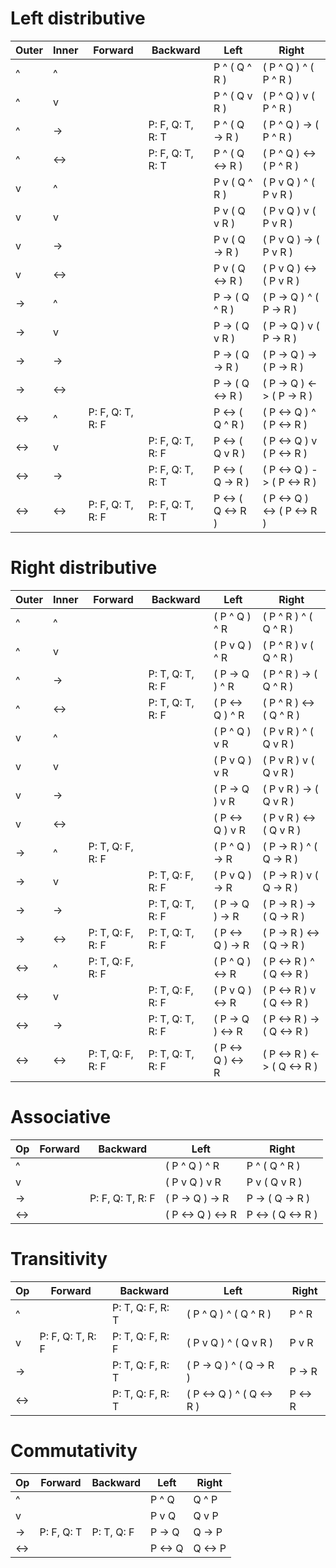 
# Left distributive

| Outer | Inner | Forward | Backward | Left | Right |
| - | - | - | - | - | - |
| ^ | ^ |  |  | P ^ ( Q ^ R ) | ( P ^ Q ) ^ ( P ^ R ) |
| ^ | v |  |  | P ^ ( Q v R ) | ( P ^ Q ) v ( P ^ R ) |
| ^ | -> |  | P: F, Q: T, R: T | P ^ ( Q -> R ) | ( P ^ Q ) -> ( P ^ R ) |
| ^ | <-> |  | P: F, Q: T, R: T | P ^ ( Q <-> R ) | ( P ^ Q ) <-> ( P ^ R ) |
| v | ^ |  |  | P v ( Q ^ R ) | ( P v Q ) ^ ( P v R ) |
| v | v |  |  | P v ( Q v R ) | ( P v Q ) v ( P v R ) |
| v | -> |  |  | P v ( Q -> R ) | ( P v Q ) -> ( P v R ) |
| v | <-> |  |  | P v ( Q <-> R ) | ( P v Q ) <-> ( P v R ) |
| -> | ^ |  |  | P -> ( Q ^ R ) | ( P -> Q ) ^ ( P -> R ) |
| -> | v |  |  | P -> ( Q v R ) | ( P -> Q ) v ( P -> R ) |
| -> | -> |  |  | P -> ( Q -> R ) | ( P -> Q ) -> ( P -> R ) |
| -> | <-> |  |  | P -> ( Q <-> R ) | ( P -> Q ) <-> ( P -> R ) |
| <-> | ^ | P: F, Q: T, R: F |  | P <-> ( Q ^ R ) | ( P <-> Q ) ^ ( P <-> R ) |
| <-> | v |  | P: F, Q: T, R: F | P <-> ( Q v R ) | ( P <-> Q ) v ( P <-> R ) |
| <-> | -> |  | P: F, Q: T, R: T | P <-> ( Q -> R ) | ( P <-> Q ) -> ( P <-> R ) |
| <-> | <-> | P: F, Q: T, R: F | P: F, Q: T, R: T | P <-> ( Q <-> R ) | ( P <-> Q ) <-> ( P <-> R ) |

# Right distributive

| Outer | Inner | Forward | Backward | Left | Right |
| - | - | - | - | - | - |
| ^ | ^ |  |  | ( P ^ Q ) ^ R | ( P ^ R ) ^ ( Q ^ R ) |
| ^ | v |  |  | ( P v Q ) ^ R | ( P ^ R ) v ( Q ^ R ) |
| ^ | -> |  | P: T, Q: T, R: F | ( P -> Q ) ^ R | ( P ^ R ) -> ( Q ^ R ) |
| ^ | <-> |  | P: T, Q: T, R: F | ( P <-> Q ) ^ R | ( P ^ R ) <-> ( Q ^ R ) |
| v | ^ |  |  | ( P ^ Q ) v R | ( P v R ) ^ ( Q v R ) |
| v | v |  |  | ( P v Q ) v R | ( P v R ) v ( Q v R ) |
| v | -> |  |  | ( P -> Q ) v R | ( P v R ) -> ( Q v R ) |
| v | <-> |  |  | ( P <-> Q ) v R | ( P v R ) <-> ( Q v R ) |
| -> | ^ | P: T, Q: F, R: F |  | ( P ^ Q ) -> R | ( P -> R ) ^ ( Q -> R ) |
| -> | v |  | P: T, Q: F, R: F | ( P v Q ) -> R | ( P -> R ) v ( Q -> R ) |
| -> | -> |  | P: T, Q: T, R: F | ( P -> Q ) -> R | ( P -> R ) -> ( Q -> R ) |
| -> | <-> | P: T, Q: F, R: F | P: T, Q: T, R: F | ( P <-> Q ) -> R | ( P -> R ) <-> ( Q -> R ) |
| <-> | ^ | P: T, Q: F, R: F |  | ( P ^ Q ) <-> R | ( P <-> R ) ^ ( Q <-> R ) |
| <-> | v |  | P: T, Q: F, R: F | ( P v Q ) <-> R | ( P <-> R ) v ( Q <-> R ) |
| <-> | -> |  | P: T, Q: T, R: F | ( P -> Q ) <-> R | ( P <-> R ) -> ( Q <-> R ) |
| <-> | <-> | P: T, Q: F, R: F | P: T, Q: T, R: F | ( P <-> Q ) <-> R | ( P <-> R ) <-> ( Q <-> R ) |

# Associative

| Op | Forward | Backward | Left | Right |
| - | - | - | - | - |
| ^ |  |  | ( P ^ Q ) ^ R | P ^ ( Q ^ R ) |
| v |  |  | ( P v Q ) v R | P v ( Q v R ) |
| -> |  | P: F, Q: T, R: F | ( P -> Q ) -> R | P -> ( Q -> R ) |
| <-> |  |  | ( P <-> Q ) <-> R | P <-> ( Q <-> R ) |

# Transitivity

| Op | Forward | Backward | Left | Right |
| - | - | - | - | - |
| ^ |  | P: T, Q: F, R: T | ( P ^ Q ) ^ ( Q ^ R ) | P ^ R |
| v | P: F, Q: T, R: F | P: T, Q: F, R: F | ( P v Q ) ^ ( Q v R ) | P v R |
| -> |  | P: T, Q: F, R: T | ( P -> Q ) ^ ( Q -> R ) | P -> R |
| <-> |  | P: T, Q: F, R: T | ( P <-> Q ) ^ ( Q <-> R ) | P <-> R |

# Commutativity

| Op | Forward | Backward | Left | Right |
| - | - | - | - | - |
| ^ |  |  | P ^ Q | Q ^ P |
| v |  |  | P v Q | Q v P |
| -> | P: F, Q: T | P: T, Q: F | P -> Q | Q -> P |
| <-> |  |  | P <-> Q | Q <-> P |
